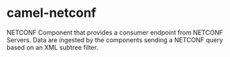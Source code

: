 # camel-netconf

NETCONF Component that provides a consumer endpoint from NETCONF Servers. Data are ingested by the components sending a NETCONF query based on an XML subtree filter.
